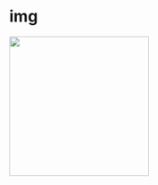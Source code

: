 # img
<img src="https://raw.githubusercontent.com/jairoST06/mi-juego/main/img/Esqueleto/victoria.png" width="250"/>

